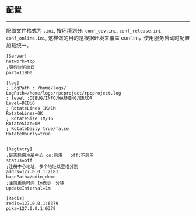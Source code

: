 ## 配置
-----------
配置文件格式为 `.ini`, 按环境划分: `conf_dev.ini`, `conf_release.ini`, `conf_online.ini`, 这样做的目的是根据环境来覆盖 conf.ini，使用服务启动时配置加载统一。


```
[Server]
network=tcp
;服务监听端口
port=11900

[log]
; LogPath : /home/logs/
LogPath=/home/logs/rpcproject/rpcproject.log
; level :DEBUG/INFO/WARNING/ERROR
Level=DEBUG
; RotateLines 1K/1M
RotateLines=0K
; RotateSize 1M/1G
RotateSize=0M
; RotateDaily true/false
RotateHourly=true


[Registry]
;是否启用注册中心 on:启用   off:不启用
status=off
;注册中心地址，多个地址以空格分割
addrs=127.0.0.1:2181
basePath=/odin_demo
;注册更新时间 1m表示一分钟
updateInterval=1m

[Redis]
redis=127.0.0.1:6379
pika=127.0.0.1:6379

```

